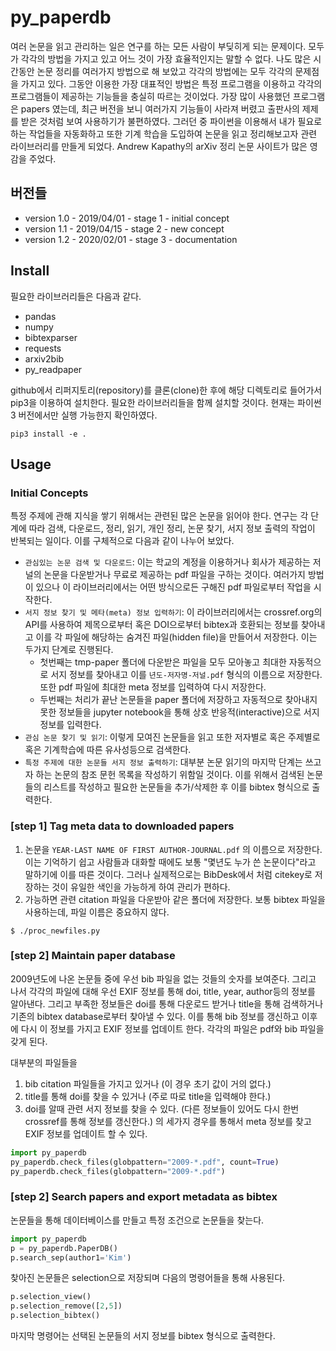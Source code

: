# py_paperdb

여러 논문을 읽고 관리하는 일은 연구를 하는 모든 사람이 부딪히게 되는 문제이다. 모두가 각각의 방법을 가지고 있고 어느 것이 가장 효율적인지는 말할 수 없다. 나도 많은 시간동안 논문 정리를 여러가지 방법으로 해 보았고 각각의 방법에는 모두 각각의 문제점을 가지고 있다. 그동안 이용한 가장 대표적인 방법은 특정 프로그램을 이용하고 각각의 프로그램들이 제공하는 기능들을 충실히 따르는 것이었다. 가장 많이 사용했던 프로그램은 papers 였는데, 최근 버전을 보니 여러가지 기능들이 사라져 버렸고 출판사의 제제를 받은 것처럼 보여 사용하기가 불편하였다. 그러던 중 파이썬을 이용해서 내가 필요로 하는 작업들을 자동화하고 또한 기계 학습을 도입하여 논문을 읽고 정리해보고자 관련 라이브러리를 만들게 되었다. Andrew Kapathy의 arXiv 정리 논문 사이트가 많은 영감을 주었다. 

## 버전들 

- version 1.0 - 2019/04/01 - stage 1 - initial concept
- version 1.1 - 2019/04/15 - stage 2 - new concept
- version 1.2 - 2020/02/01 - stage 3 - documentation

## Install

필요한 라이브러리들은 다음과 같다. 

- pandas 
- numpy
- bibtexparser
- requests
- arxiv2bib
- py_readpaper 

github에서 리퍼지토리(repository)를 클론(clone)한 후에 해당 디렉토리로 들어가서 pip3을 이용하여 설치한다. 필요한 라이브러리들을 함께 설치할 것이다. 현재는 파이썬3 버전에서만 실행 가능한지 확인하였다. 

```
pip3 install -e .
```

## Usage

### Initial Concepts

특정 주제에 관해 지식을 쌓기 위해서는 관련된 많은 논문을 읽어야 한다. 연구는 각 단계에 따라 검색, 다운로드, 정리, 읽기, 개인 정리, 논문 찾기, 서지 정보 출력의 작업이 반복되는 일이다. 이를 구체적으로 다음과 같이 나누어 보았다. 

- `관심있는 논문 검색 및 다운로드`: 이는 학교의 계정을 이용하거나 회사가 제공하는 저널의 논문을 다운받거나 무료로 제공하는 pdf 파일을 구하는 것이다. 여러가지 방법이 있으나 이 라이브러리에서는 어떤 방식으로든 구해진 pdf 파일로부터 작업을 시작한다.
- `서지 정보 찾기 및 메타(meta) 정보 입력하기`: 이 라이브러리에서는 crossref.org의 API를 사용하여 제목으로부터 혹은 DOI으로부터 bibtex과 호환되는 정보를 찾아내고 이를 각 파일에 해당하는 숨겨진 파일(hidden file)을 만들어서 저장한다. 이는 두가지 단계로 진행된다.
  - 첫번째는 tmp-paper 폴더에 다운받은 파일을 모두 모아놓고 최대한 자동적으로 서지 정보를 찾아내고 이를 `년도-저자명-저널.pdf` 형식의 이름으로 저장한다. 또한 pdf 파일에 최대한 meta 정보를 입력하여 다시 저장한다. 
  - 두번째는 처리가 끝난 논문들을 paper 폴더에 저장하고 자동적으로 찾아내지 못한 정보들을 jupyter notebook을 통해 상호 반응적(interactive)으로 서지 정보를 입력한다. 
- `관심 논문 찾기 및 읽기`: 이렇게 모여진 논문들을 읽고 또한 저자별로 혹은 주제별로 혹은 기계학습에 따른 유사성등으로 검색한다. 
- `특정 주제에 대한 논문들 서지 정보 출력하기`: 대부분 논문 읽기의 마지막 단계는 쓰고자 하는 논문의 참조 문헌 목록을 작성하기 위함일 것이다. 이를 위해서 검색된 논문들의 리스트를 작성하고 필요한 논문들을 추가/삭제한 후 이를 bibtex 형식으로 출력한다. 

### [step 1] Tag meta data to downloaded papers

1. 논문을 `YEAR-LAST NAME OF FIRST AUTHOR-JOURNAL.pdf` 의 이름으로 저장한다. 이는 기억하기 쉽고 사람들과 대화할 때에도 보통 "몇년도 누가 쓴 논문이다"라고 말하기에 이를 따른 것이다. 그러나 실제적으로는 BibDesk에서 처럼 citekey로 저장하는 것이 유일한 색인을 가능하게 하여 관리가 편하다.
1. 가능하면 관련 citation 파일을 다운받아 같은 폴더에 저장한다. 보통 bibtex 파일을 사용하는데, 파일 이름은 중요하지 않다.

```
$ ./proc_newfiles.py
```

### [step 2] Maintain paper database

2009년도에 나온 논문들 중에 우선 bib 파일을 없는 것들의 숫자를 보여준다. 그리고 나서 각각의 파일에 대해 우선 EXIF 정보를 통해 doi, title, year, author등의 정보를 알아낸다. 그리고 부족한 정보들은 doi를 통해 다운로드 받거나 title을 통해 검색하거나 기존의 bibtex database로부터 찾아낼 수 있다. 이를 통해 bib 정보를 갱신하고 이후에 다시 이 정보를 가지고 EXIF 정보를 업데이트 한다. 각각의 파일은 pdf와 bib 파일을 갖게 된다.

대부분의 파일들을
1. bib citation 파일들을 가지고 있거나 (이 경우 초기 값이 거의 없다.)
1. title를 통해 doi를 찾을 수 있거나 (주로 따로 title을 입력해야 한다.)
1. doi를 알때 관련 서지 정보를 찾을 수 있다. (다른 정보들이 있어도 다시 한번 crossref를 통해 정보를 갱신한다.)
의 세가지 경우를 통해서 meta 정보를 찾고 EXIF 정보를 업데이트 할 수 있다.

```python
import py_paperdb
py_paperdb.check_files(globpattern="2009-*.pdf", count=True)
py_paperdb.check_files(globpattern="2009-*.pdf")
```

### [step 2] Search papers and export metadata as bibtex

논문들을 통해 데이터베이스를 만들고 특정 조건으로 논문들을 찾는다.

```python
import py_paperdb
p = py_paperdb.PaperDB()
p.search_sep(author1='Kim')
```

찾아진 논문들은 selection으로 저장되며 다음의 명령어들을 통해 사용된다. 

```python
p.selection_view()
p.selection_remove([2,5])
p.selection_bibtex()
```

마지막 명령어는 선택된 논문들의 서지 정보를 bibtex 형식으로 출력한다. 
